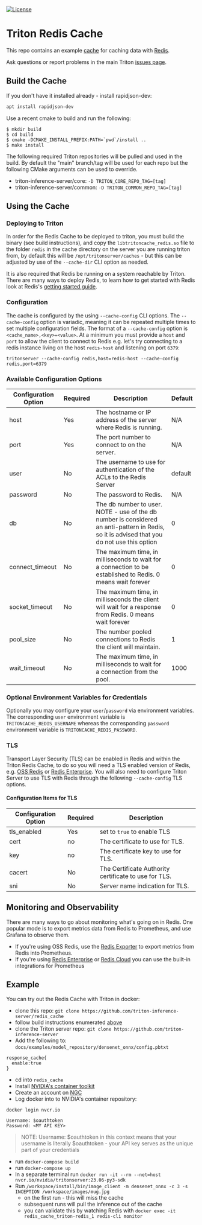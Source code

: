 <!--
# Copyright 2023, NVIDIA CORPORATION & AFFILIATES. All rights reserved.
#
# Redistribution and use in source and binary forms, with or without
# modification, are permitted provided that the following conditions
# are met:
#  * Redistributions of source code must retain the above copyright
#    notice, this list of conditions and the following disclaimer.
#  * Redistributions in binary form must reproduce the above copyright
#    notice, this list of conditions and the following disclaimer in the
#    documentation and/or other materials provided with the distribution.
#  * Neither the name of NVIDIA CORPORATION nor the names of its
#    contributors may be used to endorse or promote products derived
#    from this software without specific prior written permission.
#
# THIS SOFTWARE IS PROVIDED BY THE COPYRIGHT HOLDERS ``AS IS'' AND ANY
# EXPRESS OR IMPLIED WARRANTIES, INCLUDING, BUT NOT LIMITED TO, THE
# IMPLIED WARRANTIES OF MERCHANTABILITY AND FITNESS FOR A PARTICULAR
# PURPOSE ARE DISCLAIMED.  IN NO EVENT SHALL THE COPYRIGHT OWNER OR
# CONTRIBUTORS BE LIABLE FOR ANY DIRECT, INDIRECT, INCIDENTAL, SPECIAL,
# EXEMPLARY, OR CONSEQUENTIAL DAMAGES (INCLUDING, BUT NOT LIMITED TO,
# PROCUREMENT OF SUBSTITUTE GOODS OR SERVICES; LOSS OF USE, DATA, OR
# PROFITS; OR BUSINESS INTERRUPTION) HOWEVER CAUSED AND ON ANY THEORY
# OF LIABILITY, WHETHER IN CONTRACT, STRICT LIABILITY, OR TORT
# (INCLUDING NEGLIGENCE OR OTHERWISE) ARISING IN ANY WAY OUT OF THE USE
# OF THIS SOFTWARE, EVEN IF ADVISED OF THE POSSIBILITY OF SUCH DAMAGE.
-->

[![License](https://img.shields.io/badge/License-BSD3-lightgrey.svg)](https://opensource.org/licenses/BSD-3-Clause)

# Triton Redis Cache

This repo contains an example
[cache](https://github.com/triton-inference-server/core/blob/main/include/triton/core/tritoncache.h)
for caching data with [Redis](https://redis.io/).

Ask questions or report problems in the main Triton [issues
page](https://github.com/triton-inference-server/server/issues).

## Build the Cache

If you don't have it installed already - install rapidjson-dev:

```bash
apt install rapidjson-dev
```

Use a recent cmake to build and run the following:

```
$ mkdir build
$ cd build
$ cmake -DCMAKE_INSTALL_PREFIX:PATH=`pwd`/install ..
$ make install
```

The following required Triton repositories will be pulled and used in
the build. By default the "main" branch/tag will be used for each repo
but the following CMake arguments can be used to override.

* triton-inference-server/core: `-D TRITON_CORE_REPO_TAG=[tag]`
* triton-inference-server/common: `-D TRITON_COMMON_REPO_TAG=[tag]`

## Using the Cache

### Deploying to Triton

In order for the Redis Cache to be deployed to triton, you must build the
binary (see build instructions), and copy the `libtritoncache_redis.so` file
to the folder `redis` in the cache directory on the server you are running
triton from, by default this will be `/opt/tritonserver/caches` - but this can
be adjusted by use of the `--cache-dir` CLI option as needed.

It is also required that Redis be running on a system reachable by Triton.
There are many ways to deploy Redis, to learn how to get started with Redis
look at Redis's [getting started guide](https://redis.io/docs/getting-started/).

### Configuration

The cache is configured by the using `--cache-config` CLI options.
The `--cache-config` option is variadic, meaning it can be repeated multiple
times to set multiple configuration fields. The format of a `--cache-config`
option is `<cache_name>,<key>=<value>`. At a minimum you must provide a `host`
and `port` to allow the client to connect to Redis e.g. let's try connecting to
a redis instance living on the host `redis-host` and listening on port `6379`:

```
tritonserver --cache-config redis,host=redis-host --cache-config redis,port=6379
```

### Available Configuration Options


| Configuration Option | Required | Description                                                                                                                                 | Default |
|----------------------|----------|---------------------------------------------------------------------------------------------------------------------------------------------|---------|
| host | Yes | The hostname or IP address of the server where Redis is running.                                                                            | N/A     |
| port | Yes | The port number to connect to on the server.                                                                                                | N/A     |
| user | No | The username to use for authentication of the ACLs to the Redis Server                                                                      | default |
| password | No | The password to Redis.                                                                                                                      | N/A     |
| db | No | The db number to user. NOTE - use of the db number is considered an anti-pattern in Redis, so it is advised that you do not use this option | 0       |
| connect_timeout | No | The maximum time, in milliseconds to wait for a connection to be established to Redis. 0 means wait forever                                 | 0       |
| socket_timeout | No | The maximum time, in milliseconds the client will wait for a response from Redis. 0 means wait forever                                      | 0       |
| pool_size | No | The number pooled connections to Redis the client will maintain.                                                                            | 1       |
| wait_timeout | No | The maximum time, in milliseconds to wait for a connection from the pool.                                                                   | 1000    |


### Optional Environment Variables for Credentials

Optionally you may configure your `user`/`password` via environment variables. The corresponding `user` environment variable is `TRITONCACHE_REDIS_USERNAME` whereas the corresponding `password` environment variable is `TRITONCACHE_REDIS_PASSWORD`.

### TLS

Transport Layer Security (TLS) can be enabled in Redis and within the Triton Redis Cache, to do so you will need a TLS
enabled version of Redis, e.g. [OSS Redis](https://redis.io/docs/management/security/encryption/) or
[Redis Enterprise](https://docs.redis.com/latest/rs/security/tls/enable-tls/). You will also need to configure Triton Server to use TLS with Redis
through the following `--cache-config` TLS options.

#### Configuration Items for TLS

| Configuration Option | Required | Description                                           |
|----------------------|----------|-------------------------------------------------------|
| tls_enabled          | Yes      | set to `true` to enable TLS                           |
| cert                 | no       | The certificate to use for TLS.                       |
| key                  | no       | The certificate key to use for TLS.                   |
| cacert               | No       | The Certificate Authority certificate to use for TLS. |
| sni                  | No       | Server name indication for TLS.                       |

## Monitoring and Observability

There are many ways to go about monitoring what's going on in Redis. One popular mode is to export metrics data from Redis to Prometheus, and use Grafana to observe them.

* If you're using OSS Redis, use the [Redis Exporter](https://grafana.com/oss/prometheus/exporters/redis-exporter/) to export metrics from Redis into Prometheus.
* If you're using [Redis Enterprise](https://docs.redis.com/latest/rs/clusters/monitoring/prometheus-integration/) or [Redis Cloud](https://docs.redis.com/latest/rc/cloud-integrations/prometheus-integration/) you can use the built-in integrations for Prometheus

## Example

You can try out the Redis Cache with Triton in docker:

* clone this repo: `git clone https://github.com/triton-inference-server/redis_cache`
* follow build instructions enumerated [above](https://github.com/triton-inference-server/redis_cache#build-the-cache)
* clone the Triton server repo: `git clone https://github.com/triton-inference-server`
* Add the following to: `docs/examples/model_repository/densenet_onnx/config.pbtxt`
```
response_cache{
  enable:true
}
```
* cd into `redis_cache`
* Install [NVIDIA's container toolkit](https://docs.nvidia.com/datacenter/cloud-native/container-toolkit/install-guide.html)
* Create an account on [NGC](https://ngc.nvidia.com/)
* Log docker into to NVIDIA's container repository:
```
docker login nvcr.io

Username: $oauthtoken
Password: <MY API KEY>
```
> NOTE: Username: $oauthtoken in this context means that your username is literally $oauthtoken - your API key serves as the unique part of your credentials
* run `docker-compose build`
* run `docker-compose up`
* In a separate terminal run `docker run -it --rm --net=host nvcr.io/nvidia/tritonserver:23.06-py3-sdk`
* Run `/workspace/install/bin/image_client -m densenet_onnx -c 3 -s INCEPTION /workspace/images/mug.jpg`
  * on the first run - this will miss the cache
  * subsequent runs will pull the inference out of the cache
  * you can validate this by watching Redis with `docker exec -it redis_cache_triton-redis_1 redis-cli monitor`

